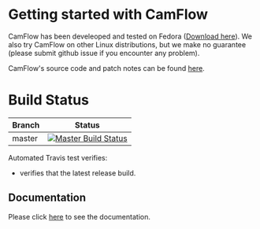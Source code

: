# Getting started with CamFlow

CamFlow has been develeoped and tested on Fedora ([Download here](https://getfedora.org/)).
We also try CamFlow on other Linux distributions, but we make no guarantee (please submit github issue if you encounter any problem).

CamFlow's source code and patch notes can be found [here](https://github.com/camflow/camflow-dev).

# Build Status

| Branch | Status                                                                                  |
|--------|-----------------------------------------------------------------------------------------|
| master | [![Master Build Status](https://circleci.com/gh/CamFlow/camflow-install.png?circle-token=:circle-token)](https://app.circleci.com/pipelines/github/CamFlow/camflow-install)  |

Automated Travis test verifies:
- verifies that the latest release build.

## Documentation

Please click [here](https://camflow.org/#source) to see the documentation.
